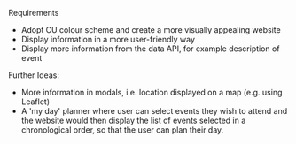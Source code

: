 Requirements
- Adopt CU colour scheme and create a more visually appealing website
- Display information in a more user-friendly way
- Display more information from the data API, for example description of event


Further Ideas:
- More information in modals, i.e. location displayed on a map (e.g. using Leaflet)
- A 'my day' planner where user can select events they wish to attend and the website would then display the list of events selected in a chronological order, so that the user can plan their day.